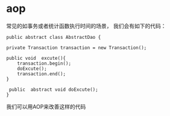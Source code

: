 # aop 

常见的如事务或者统计函数执行时间的场景， 我们会有如下的代码：
	
	public abstract class AbstractDao {

    private Transaction transaction = new Transaction();

    public void  excute(){
        transaction.begin();
        doExcute();
        transaction.end();
    }

     public  abstract void doExcute();
	}

我们可以用AOP来改善这样的代码

